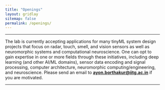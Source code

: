 ```yaml
---
title: "Openings"
layout: gridlay
sitemap: false
permalink: /openings/
---
```

---

The lab is currently accepting applications for many tinyML system design projects that focus on radar, touch, smell, and vision sensors as well as neuromorphic systems and computational neuroscience. One can opt to gain expertise in one or more fields through these initiatives, including  deep learning (and other AI/ML domains), sensor data encoding and signal processing, computer architecture, neuromorphic computing/engineering, and neuroscience. Please send an email to **ayon.borthakur@iitg.ac.in** if you are motivated. 

---
